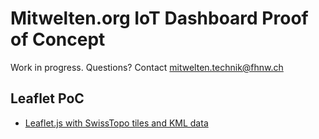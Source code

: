 # Mitwelten.org IoT Dashboard Proof of Concept
Work in progress. Questions? Contact [mitwelten.technik@fhnw.ch](mailto:mitwelten.technik@fhnw.ch)

## Leaflet PoC
* [Leaflet.js with SwissTopo tiles and KML data](Leaflet/README.md)
